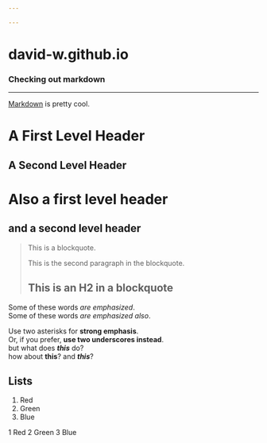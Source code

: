 ```yaml
---

---
```


# david-w.github.io

### Checking out markdown
***
[Markdown][md] is pretty cool.

[md]: http://daringfireball.net/projects/markdown/

A First Level Header
====================

A Second Level Header
---------------------

# Also a first level header

## and a second level header

> This is a blockquote.
> 
> This is the second paragraph in the blockquote.
>
> ## This is an H2 in a blockquote

Some of these words *are emphasized*.   
Some of these words _are emphasized also_.   

Use two asterisks for **strong emphasis**.   
Or, if you prefer, __use two underscores instead__.   
but what does ***this*** do?   
how about ****this****?
and *****this*****?

## Lists ##
1.  Red
2.  Green
3.  Blue

1  Red
2  Green
3  Blue
